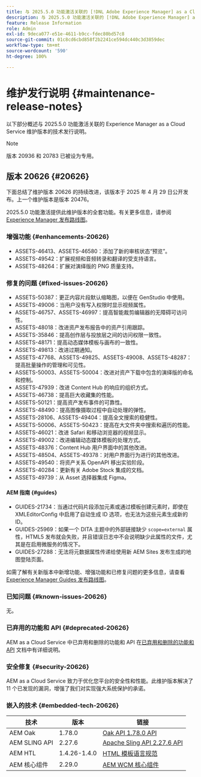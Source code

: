 ```yaml
---
title: 与 2025.5.0 功能激活关联的 [!DNL Adobe Experience Manager] as a Cloud Service 的维护发行说明。
description: 与 2025.5.0 功能激活关联的 [!DNL Adobe Experience Manager] as a Cloud Service 的维护发行说明。
feature: Release Information
role: Admin
exl-id: 9deca077-e51e-4611-b9cc-fdec80bd57c8
source-git-commit: 01c8cd6cbd858f2b2241ce594dc440c3d3859dec
workflow-type: tm+mt
source-wordcount: '590'
ht-degree: 100%

---
```


# 维护发行说明 {#maintenance-release-notes}

以下部分概述与 2025.5.0 功能激活关联的 Experience Manager as a Cloud Service 维护版本的技术发行说明。

>[!NOTE]
>
> 版本 20936 和 20783 已被设为专用。

## 版本 20626 {#20626}

下面总结了维护版本 20626 的持续改进，该版本于 2025 年 4 月 29 日公开发布。上一个维护版本是版本 20476。

2025.5.0 功能激活提供此维护版本的全套功能。有关更多信息，请参阅[ Experience Manager 发布路线图](https://experienceleague.adobe.com/zh-hans/docs/experience-manager-release-information/aem-release-updates/update-releases-roadmap)。

### 增强功能 {#enhancements-20626}

* ASSETS-46413、ASSETS-46580：添加了新的审核状态“预览”。
* ASSETS-49542：扩展视频和音频转录和翻译的受支持语言。
* ASSETS-48264：扩展对演绎版的 PNG 质量支持。

### 修复的问题 {#fixed-issues-20626}

* ASSETS-50387：更正内容片段默认缩略图，以便在 GenStudio 中使用。
* ASSETS-49006：当用户没有写入权限时显示视频属性。
* ASSETS-46757、ASSETS-46997：提高智能裁剪编辑器的无障碍可访问性。
* ASSETS-48018：改进资产发布报告中的资产引用跟踪。
* ASSETS-35846：提高创作层与投放层之间的访问权限一致性。
* ASSETS-48171：提高动态媒体模板与画布的一致性。
* ASSETS-49813：改进过期通知。
* ASSETS-47768、ASSETS-49825、ASSETS-49008、ASSETS-48287：提高批量操作的管理和可见性。
* ASSETS-50003、ASSETS-50004：改进对资产下载中包含的演绎版的命名和控制。
* ASSETS-47939：改进 Content Hub 的响应的组织方式。
* ASSETS-46738：提高巨大收藏集的性能。
* ASSETS-50121：提高资产发布事件的可靠性。
* ASSETS-48490：提高图像摄取过程中自动处理的弹性。
* ASSETS-28106、ASSETS-49404：提高全文搜索的稳健性。
* ASSETS-50006、ASSETS-50423：提高在大文件夹中搜索和遍历的性能。
* ASSETS-46021：改进 Safari 和移动浏览器的视频显示。
* ASSETS-49002：改进编辑动态媒体模板的处理方式。
* ASSETS-48376：Content Hub 用户界面中的其他改进。
* ASSETS-48504、ASSETS-49378：对用户界面行为进行的其他改进。
* ASSETS-49540：将资产关系 OpenAPI 移出实验阶段。
* ASSETS-40284：更新有关 Adobe Stock 集成的文档。
* ASSETS-49739：从 Asset 选择器集成 Figma。

#### AEM 指南 {#guides}

* GUIDES-21734：当通过代码片段添加元素或通过模板创建元素时，即使在 XMLEditorConfig 中启用了自动生成 ID 选项，也无法为这些元素生成新的 ID。
* GUIDES-25969：如果一个 DITA 主题中的外部链接缺少 `scope=external` 属性，HTML5 发布就会失败，并且错误日志中不会说明缺少此属性的文件，尤其是在启用微服务的情况下。
* GUIDES-27288：无法将元数据属性传递给使用新 AEM Sites 发布生成的地图登陆页面。

如需了解有关新版本中新增功能、增强功能和已修复问题的更多信息，请查看 [Experience Manager Guides 发布路线图](https://experienceleague.adobe.com/zh-hans/docs/experience-manager-guides/using/release-info/aem-guides-releases-roadmap)。

### 已知问题 {#known-issues-20626}

无。

### 已弃用的功能和 API {#deprecated-20626}

AEM as a Cloud Service 中已弃用和删除的功能和 API 在[已弃用和删除的功能和 API](/help/release-notes/deprecated-removed-features.md) 文档中有详细说明。

### 安全修复 {#security-20626}

AEM as a Cloud Service 致力于优化您平台的安全性和性能。此维护版本解决了 11 个已发现的漏洞，增强了我们对实现强大系统保护的承诺。

### 嵌入的技术 {#embedded-tech-20626}

| 技术 | 版本 | 链接 |
|---|---|---|
| AEM Oak | 1.78.0 | [Oak API 1.78.0 API](https://www.javadoc.io/doc/org.apache.jackrabbit/oak-api/1.78.0/index.html) |
| AEM SLING API | 2.27.6 | [Apache Sling API 2.27.6 API](https://www.javadoc.io/doc/org.apache.sling/org.apache.sling.api/latest/index.html) |
| AEM HTL | 1.4.26-1.4.0 | [HTML 模板语言规范](https://github.com/adobe/htl-spec) |
| AEM 核心组件 | 2.29.0 | [AEM WCM 核心组件](https://github.com/adobe/aem-core-wcm-components) |
